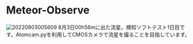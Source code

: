 # Meteor-Observe
![20220803005609](https://user-images.githubusercontent.com/49110533/182480837-3926bb26-c013-4c9c-b8fe-dd243322c95d.jpg)
8月3日00h56mに出た流星。検知ソフトテスト1日目です。Atomcam.pyを利用してCMOSカメラで流星を撮ることを目指しています。

